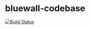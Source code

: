 # bluewall-codebase
[![Build Status](https://travis-ci.com/amitdubey90/bluewall-codebase.svg?token=qwb2fwdNsVpDtzHbz3Rj&branch=master)](https://travis-ci.com/amitdubey90/bluewall-codebase)
